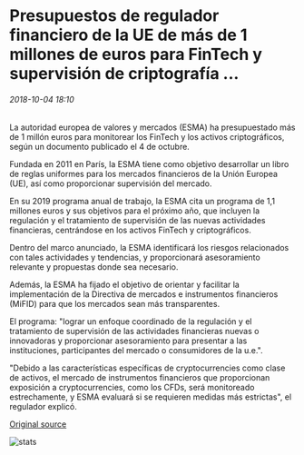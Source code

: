 # Presupuestos de regulador financiero de la UE de más de 1 millones de euros para FinTech y supervisión de criptografía ...

###### 2018-10-04 18:10

La autoridad europea de valores y mercados (ESMA) ha presupuestado más de 1 millón euros para monitorear los FinTech y los activos criptográficos, según un documento publicado el 4 de octubre.

Fundada en 2011 en París, la ESMA tiene como objetivo desarrollar un libro de reglas uniformes para los mercados financieros de la Unión Europea (UE), así como proporcionar supervisión del mercado.

En su 2019 programa anual de trabajo, la ESMA cita un programa de 1,1 millones euros y sus objetivos para el próximo año, que incluyen la regulación y el tratamiento de supervisión de las nuevas actividades financieras, centrándose en los activos FinTech y criptográficos.

Dentro del marco anunciado, la ESMA identificará los riesgos relacionados con tales actividades y tendencias, y proporcionará asesoramiento relevante y propuestas donde sea necesario.

Además, la ESMA ha fijado el objetivo de orientar y facilitar la implementación de la Directiva de mercados e instrumentos financieros (MiFID) para que los mercados sean más transparentes.

El programa: "lograr un enfoque coordinado de la regulación y el tratamiento de supervisión de las actividades financieras nuevas o innovadoras y proporcionar asesoramiento para presentar a las instituciones, participantes del mercado o consumidores de la u.e.".

"Debido a las características específicas de cryptocurrencies como clase de activos, el mercado de instrumentos financieros que proporcionan exposición a cryptocurrencies, como los CFDs, será monitoreado estrechamente, y ESMA evaluará si se requieren medidas más estrictas", el regulador explicó.

[Original source](https://cointelegraph.com/news/eu-financial-regulator-budgets-over-1-mln-euro-for-fintech-and-crypto-supervision)

![stats](https://c.statcounter.com/11760860/0/a89fa40b/1/ "stats")